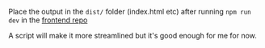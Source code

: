 Place the output in the `dist/` folder (index.html etc) after running `npm run dev` in the [frontend repo](https://github.com/DevBoiAgru/EveryNumberFrontend)

A script will make it more streamlined but it's good enough for me for now.